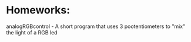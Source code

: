# Homeworks:

analogRGBcontrol - A short program that uses 3 pootentiometers to "mix" the light of a RGB led
